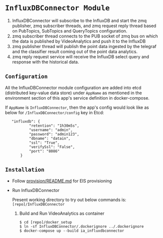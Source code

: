 # `InfluxDBConnector Module`

1. InfluxDBConnector will subscribe to the InfluxDB and start the zmq
   publisher, zmq subscriber threads, and zmq request reply thread
   based on PubTopics, SubTopics and QueryTopics configuration.
2. zmq subscriber thread connects to the PUB socket of zmq bus on which
   the data is published by VideoAnalytics and push it to the InfluxDB 
3. zmq publisher thread will publish the point data ingested by the telegraf
   and the classifier result coming out of the point data analytics.
4. zmq reply request service will receive the InfluxDB select query and 
   response with the historical data.

## `Configuration`

All the InfluxDBConnector module configuration are added into etcd (distributed
key-value data store) under `AppName` as mentioned in the
environment section of this app's service definition in docker-compose.

If `AppName` is `InfluxDBConnector`, then the app's config would look like as below
 for `/InfluxDBConnector/config` key in Etcd:
 ```
    "influxdb": {
            "retention": "1h30m5s",
            "username": "admin",
            "password": "admin123",
            "dbname": "datain",
            "ssl": "True",
            "verifySsl": "False",
            "port": "8086"
        }
 ```

## `Installation`

* Follow [provision/README.md](../docker_setup/provision/README.md) for EIS provisioning

* Run InfluxDBConnector

  Present working directory to try out below commands is: `[repo]/InfluxDBConnector`

    1. Build and Run VideoAnalytics as container
        ```
        $ cd [repo]/docker_setup
        $ ln -sf InfluxDBConnector/.dockerignore ../.dockerignore
        $ docker-compose up --build ia_influxdbconnector
        ```
